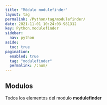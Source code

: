 ```yaml
---
title: "Módulo modulefinder"
layout: tag
permalink: /Python/tag/modulefinder/
date: 2021-11-01 10:24:03.981312
key: Python.modulefinder
sidebar: 
  nav: python
aside: 
  toc: true
pagination: 
  enabled: true
  tag: "modulefinder"
  permalink: /:num/
---
```


<h2>Modulos</h2>
Todos los elementos del modulo <strong>modulefinder</strong>
